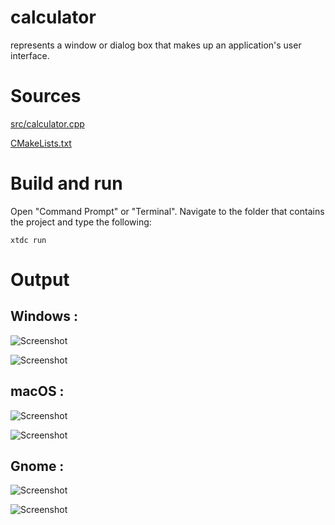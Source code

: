 # calculator

represents a window or dialog box that makes up an application's user interface.

# Sources

[src/calculator.cpp](src/calculator.cpp)

[CMakeLists.txt](CMakeLists.txt)

# Build and run

Open "Command Prompt" or "Terminal". Navigate to the folder that contains the project and type the following:

```shell
xtdc run
```

# Output

## Windows :

![Screenshot](../../../docs/pictures/examples/calculator_w.png)

![Screenshot](../../../docs/pictures/examples/calculator_wd.png)

## macOS :

![Screenshot](../../../docs/pictures/examples/calculator_m.png)

![Screenshot](../../../docs/pictures/examples/calculator_md.png)

## Gnome :

![Screenshot](../../../docs/pictures/examples/calculator_g.png)

![Screenshot](../../../docs/pictures/examples/calculator_gd.png)
